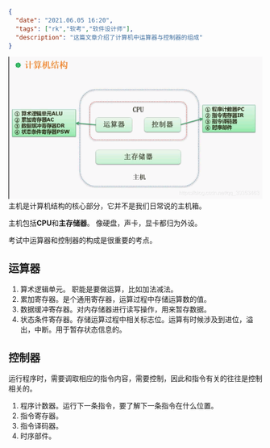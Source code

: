 ```json
{
  "date": "2021.06.05 16:20",
  "tags": ["rk","软考","软件设计师"],
  "description": "这篇文章介绍了计算机中运算器与控制器的组成"
}
```

![在这里插入图片描述](../../../assets/content/ruankao/sjs/2.05/01.png)
主机是计算机结构的核心部分，它并不是我们日常说的主机箱。

主机包括**CPU**和**主存储器**。
像硬盘，声卡，显卡都归为外设。

考试中运算器和控制器的构成是很重要的考点。

## 运算器 
1. 算术逻辑单元。 职能是要做运算，比如加法减法。
2. 累加寄存器。是个通用寄存器，运算过程中存储运算数的值。
3. 数据缓冲寄存器。对内存储器进行读写操作，用来暂存数据。
4. 状态条件寄存器。存储运算过程中相关标志位。运算有时候涉及到进位，溢出，中断。用于暂存状态信息的。


## 控制器 
运行程序时，需要调取相应的指令内容，需要控制，因此和指令有关的往往是控制相关的。
1. 程序计数器。运行下一条指令，要了解下一条指令在什么位置。
2. 指令寄存器。
3. 指令译码器。
4. 时序部件。